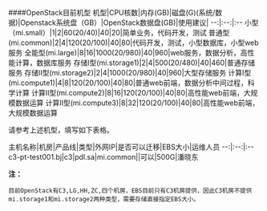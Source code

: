 
 
####OpenStack目前机型 
机型|CPU核数|内存(GB)|磁盘(G)(系统/数据)|Openstack系统盘（GB）|OpenStack数据盘(GB)|使用建议|
--:|:--:|:--
小型（mi.small）|1|2|60(20/40)|40|20|简单业务，代码开发，测试
普通型(mi.common)|2|4|120(20/100)|40|80|代码开发，测试，小型数据库，小型web服务
全能型(mi.large)|8|16|1000(20/980)|40|960|web服务，数据分析，高性能计算，数据库服务
存储I型(mi.storage1)|2|4|500(20/480)|40|460|普通存储服务
存储II型(mi.storage2)|2|4|1000(20/980)|40|960|大型存储服务
计算I型(mi.compute1)|4|8|120(20/100)|40|80|普通web前端，数据分析中间过程，科学计算
计算II型(mi.compute2)|8|16|120(20/100)|40|80|高性能web前端，大规模数据运算
计算II型(mi.compute3)|8|32|120(20/100)|40|80|高性能web前端，大规模数据运算

 
请参考上述机型，填写如下表格。

主机名称|机房|产品线|类型|外网IP|是否可以迁移|EBS大小|运维人员
 --:|:--:|:--
c3-pt-test001.bj|c3|pdl.sa|mi.common||可以|500G|潘晓东
 
__注：__

	目前OpenStack有C3,LG,HH,ZC,四个机房，EBS目前只有C3机房提供，因此C3机房不提供mi.storage1和mi.storage2两种类型，需要存储直接指定EBS大小。